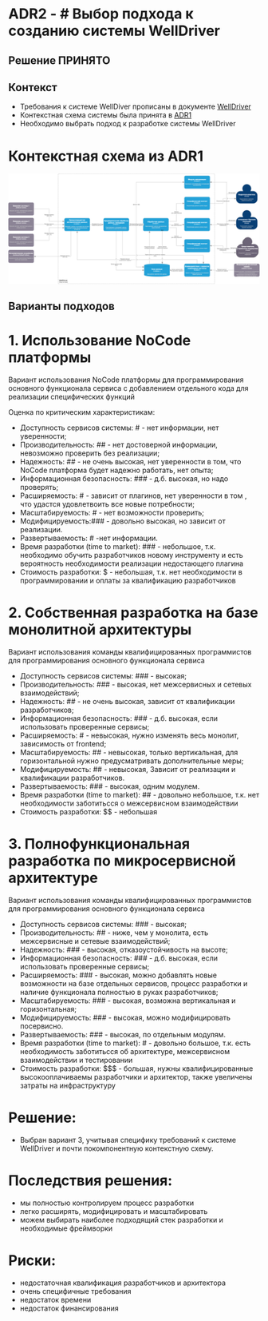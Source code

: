 # ADR2 - # Выбор подхода к созданию системы WellDriver

## Решение ПРИНЯТО

## Контекст

* Требования к системе WellDiver прописаны в документе [WellDriver](WellDriver.md)
* Контекстная схема системы была принята в [ADR1](ADR1.md)
* Необходимо выбрать подход к разработке системы WellDriver

# Контекстная схема из ADR1

![Контекстная схема](ADR1_data/wd-context.png)

## Варианты подходов

# 1. Использование NoCode платформы
Вариант использования NoCode платформы для программирования основного функционала сервиса с добавлением отдельного кода для реализации специфических функций

Оценка по критическим характеристикам:

* Доступность сервисов системы: # - нет информации, нет уверенности;
* Производительность: ## - нет достоверной информации, невозможно проверить без реализации;
* Надежность: ## - не очень высокая, нет уверенности в том, что NoCode платформа будет надежно работать, нет опыта;
* Информационная безопасность: ### - д.б. высокая, но надо проверять;
* Расширяемость: # - зависит от плагинов, нет уверенности в том , что удастся удовлетвоить все новые потребности;
* Масштабируемость: # - нет возможности проверить;
* Модифицируемость:### - довольно высокая, но зависит от реализации.
* Развертываемость: #  -нет информации.
* Время разработки (time to market): ### - небольшое, т.к. необходимо обучить разработчиков новому инструменту и есть вероятность необходимости реализации недостающего плагина
* Стоимость разработки: $ - небольшая, т.к. нет необходимости в программировании и оплаты за квалификацию разработчиков


# 2. Собственная разработка на базе монолитной архитектуры
Вариант использования команды квалифицированных программистов для программирования основного функционала сервиса

* Доступность сервисов системы: ### - высокая;
* Производительность: ### - высокая, нет межсервисных и сетевых взаимодействий;
* Надежность: ## - не очень высокая, зависит от квалификации разработчиков;
* Информационная безопасность: ### - д.б. высокая, если использовать проверенные сервисы;
* Расширяемость: # - невысокая, нужно изменять весь монолит, зависимость от frontend;
* Масштабируемость: ## - невысокая, только вертикальная, для горизонтальной нужно предусматривать дополнительные меры;
* Модифицируемость: ## - невысокая, Зависит от реализации и квалификации разработчиков.
* Развертываемость: ### - высокая, одним модулем.
* Время разработки (time to market): ## - довольно небольшое, т.к. нет необходимости заботитьсся о межсервисном взаимодействии
* Стоимость разработки: $$ - небольшая

# 3. Полнофункциональная разработка по микросервисной архитектуре
Вариант использования команды квалифицированных программистов для программирования основного функционала сервиса

* Доступность сервисов системы: ### - высокая;
* Производительность: ## - ниже, чем у монолита, есть межсервисные и сетевые взаимодействий;
* Надежность: ### - высокая, отказоустойчивость на высоте;
* Информационная безопасность: ### - д.б. высокая, если использовать проверенные сервисы;
* Расширяемость: ### - высокая, можно добавлять новые возможности на базе отдельных сервисов, процесс разработки и наличие функционала полностью в руках разработчиков;
* Масштабируемость: ### - высокая, возможна вертикальная и горизонтальная;
* Модифицируемость: ### - высокая, можно модифицировать посервисно.
* Развертываемость: ### - высокая, по отдельным модулям.
* Время разработки (time to market): # - довольно большое, т.к. есть необходимость заботитьсся об архитектуре, межсервисном взаимодействии и тестировании
* Стоимость разработки: $$$  - большая, нужны квалифицированные высокооплачиваемы разработчики и архитектор, также увеличены затраты на инфраструктуру

# Решение:
- Выбран вариант 3, учитывая специфику требований к системе WellDriver и почти покомпонентную контекстную схему.
 
# Последствия решения:

* мы полностью контролируем процесс разработки 
* легко расширять, модифицировать и масштабировать
* можем выбирать наиболее подходящий стек разработки и необходимые фреймворки

# Риски:
* недостаточная квалификация разработчиков и архитектора
* очень специфичные требования
* недостаток времени
* недостаток финансирования

